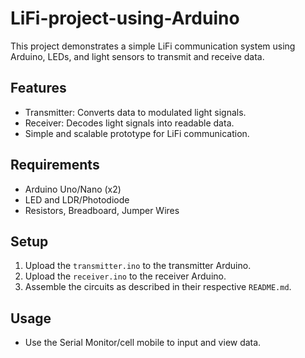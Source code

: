 # LiFi-project-using-Arduino

This project demonstrates a simple LiFi communication system using Arduino, LEDs, and light sensors to transmit and receive data.

## Features
- Transmitter: Converts data to modulated light signals.
- Receiver: Decodes light signals into readable data.
- Simple and scalable prototype for LiFi communication.

## Requirements
- Arduino Uno/Nano (x2)
- LED and LDR/Photodiode
- Resistors, Breadboard, Jumper Wires

## Setup
1. Upload the `transmitter.ino` to the transmitter Arduino.
2. Upload the `receiver.ino` to the receiver Arduino.
3. Assemble the circuits as described in their respective `README.md`.

## Usage
- Use the Serial Monitor/cell mobile to input and view data.


